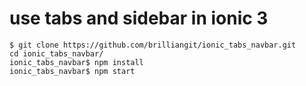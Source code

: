 # use tabs and sidebar in ionic 3
```
$ git clone https://github.com/brilliangit/ionic_tabs_navbar.git
cd ionic_tabs_navbar/
ionic_tabs_navbar$ npm install
ionic_tabs_navbar$ npm start
```
